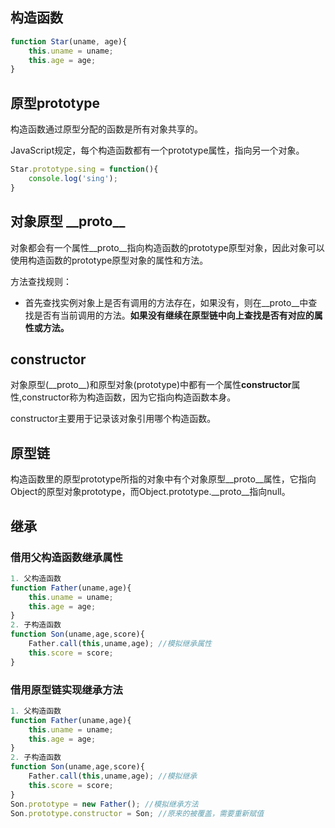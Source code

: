 ## 构造函数

```javascript
function Star(uname, age){
    this.uname = uname;
    this.age = age;
}
```



## 原型prototype

构造函数通过原型分配的函数是所有对象共享的。

JavaScript规定，每个构造函数都有一个prototype属性，指向另一个对象。

```javascript
Star.prototype.sing = function(){
    console.log('sing');
}
```

## 对象原型 \_\_proto\_\_

对象都会有一个属性\_\_proto\_\_指向构造函数的prototype原型对象，因此对象可以使用构造函数的prototype原型对象的属性和方法。

方法查找规则：

-   首先查找实例对象上是否有调用的方法存在，如果没有，则在\_\_proto\_\_中查找是否有当前调用的方法。**如果没有继续在原型链中向上查找是否有对应的属性或方法。**

## constructor

对象原型(\_\_proto\_\_)和原型对象(prototype)中都有一个属性**constructor**属性,constructor称为构造函数，因为它指向构造函数本身。

constructor主要用于记录该对象引用哪个构造函数。

## 原型链

构造函数里的原型prototype所指的对象中有个对象原型\_\_proto\_\_属性，它指向Object的原型对象prototype，而Object.prototype.\_\_proto\_\_指向null。

## 继承

### 借用父构造函数继承属性

```javascript
1. 父构造函数
function Father(uname,age){
    this.uname = uname;
    this.age = age;
}
2. 子构造函数
function Son(uname,age,score){
    Father.call(this,uname,age); //模拟继承属性
    this.score = score;
}
```

### 借用原型链实现继承方法

```javascript
1. 父构造函数
function Father(uname,age){
    this.uname = uname;
    this.age = age;
}
2. 子构造函数
function Son(uname,age,score){
    Father.call(this,uname,age); //模拟继承
    this.score = score;
}
Son.prototype = new Father(); //模拟继承方法
Son.prototype.constructor = Son; //原来的被覆盖，需要重新赋值
```



